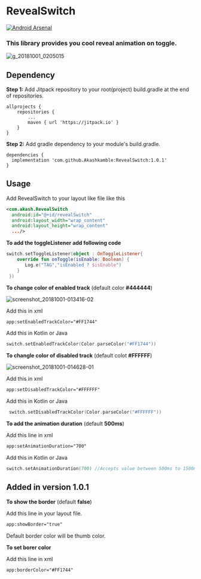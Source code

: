 # RevealSwitch  
[![Android Arsenal]( https://img.shields.io/badge/Android%20Arsenal-RevealSwitch-green.svg?style=flat )]( https://android-arsenal.com/details/1/7166 )

### This library provides you cool reveal animation on toggle.

![g_20181001_0205015](https://user-images.githubusercontent.com/13314984/46262426-b0c21400-c51e-11e8-815f-54d97440d2f3.gif)



## Dependency
__Step 1:__ Add Jitpack repository to your root(project) build.gradle at the end of repositories.


```
allprojects {
	repositories {
		...
		maven { url 'https://jitpack.io' }
	}
}
```  
  
 __Step 2:__ Add gradle dependency to your module's build.gradle.
 
 ```
 dependencies {
   implementation 'com.github.Akashkamble:RevealSwitch:1.0.1'
}
```  
## Usage

Add RevealSwitch to your layout like file like this

```xml
<com.akash.RevealSwitch
  android:id="@+id/revealSwitch"
  android:layout_width="wrap_content"
  android:layout_height="wrap_content"
  .../>
```      

__To add the toggleListener add following code__

```Kotlin
switch.setToggleListener(object : OnToggleListener{
    override fun onToggle(isEnable: Boolean) {
       Log.e("TAG","isEnabled ? $isEnable")
    }
 })
```      

__To change color of enabled track__ (default color __#444444__)

![screenshot_20181001-013416-02](https://user-images.githubusercontent.com/13314984/46262183-33e16b00-c51b-11e8-9404-d8ec751b7036.jpeg)

Add this in xml

```xml
app:setEnabledTrackColor="#FF1744"
```
        
Add this in Kotlin or Java
 
 ```kotlin
 switch.setEnabledTrackColor(Color.parseColor("#FF1744"))
 ```
        
__To changle color of disabled track__ (default colot __#FFFFFF__)

![screenshot_20181001-014628-01](https://user-images.githubusercontent.com/13314984/46262229-11038680-c51c-11e8-9bf5-b8dbe272dcb8.jpeg)

Add this in xml

```xml
app:setDisabledTrackColor="#FFFFFF"
```

Add this in Kotlin or Java

```Kotlin
 switch.setDisabledTrackColor(Color.parseColor("#FFFFFF"))
```

__To add the animation duration__ (default __500ms__)

Add this line in xml

```xml
app:setAnimationDuration="700"
```

Add this in Kotlin or Java

``` Kotlin
switch.setAnimationDuration(700) //Accepts value between 500ms to 1500ms
```

## Added in version 1.0.1

__To show the border__ (default __false__)

Add this line in your layout file.

```xml
app:showBorder="true"
```

Default border color will be thumb color.

__To set borer color__

Add this line in xml

```xml
app:borderColor="#FF1744"
```

        
        

